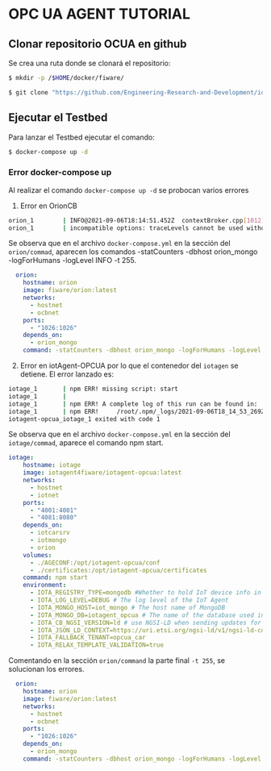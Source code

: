 # OPC UA AGENT TUTORIAL 

## Clonar repositorio OCUA en github
Se crea una ruta donde se clonará el repositorio:
```sh
$ mkdir -p /$HOME/docker/fiware/
```
```sh
$ git clone "https://github.com/Engineering-Research-and-Development/iotagent-opcua"
```

## Ejecutar el Testbed
Para lanzar el Testbed ejecutar el comando:
```sh
$ docker-compose up -d
```
### Error docker-compose up
Al realizar el comando `docker-compose up -d` se probocan varios errores
1. Error en OrionCB
```sh
orion_1        | INFO@2021-09-06T18:14:51.452Z  contextBroker.cpp[1012]: start command line </usr/bin/contextBroker -fg -multiservice -ngsiv1Autocast -disableFileLog -statCounters -dbhost orion_mongo -logForHumans -logLevel INFO -t 255>
orion_1        | incompatible options: traceLevels cannot be used without setting -logLevel to DEBUG
```
Se observa que en el archivo `docker-compose.yml` en la sección del `orion/commad`, aparecen los comandos -statCounters -dbhost orion_mongo -logForHumans -logLevel INFO -t 255.
```yaml
  orion:
    hostname: orion
    image: fiware/orion:latest
    networks:
      - hostnet
      - ocbnet
    ports:
      - "1026:1026"
    depends_on:
      - orion_mongo
    command: -statCounters -dbhost orion_mongo -logForHumans -logLevel INFO -t 255
```

2. Error en iotAgent-OPCUA
por lo que el contenedor del `iotagen` se detiene.
El error lanzado es:
```sh
iotage_1       | npm ERR! missing script: start
iotage_1       | 
iotage_1       | npm ERR! A complete log of this run can be found in:
iotage_1       | npm ERR!     /root/.npm/_logs/2021-09-06T18_14_53_269Z-debug.log
iotagent-opcua_iotage_1 exited with code 1
```
Se observa que en el archivo `docker-compose.yml` en la sección del `iotage/commad`, aparece el comando npm start.
```yaml
iotage:
    hostname: iotage
    image: iotagent4fiware/iotagent-opcua:latest
    networks:
      - hostnet
      - iotnet
    ports:
      - "4001:4001"
      - "4081:8080"
    depends_on:
      - iotcarsrv
      - iotmongo
      - orion
    volumes:
      - ./AGECONF:/opt/iotagent-opcua/conf
      - ./certificates:/opt/iotagent-opcua/certificates
    command: npm start
    environment:
      - IOTA_REGISTRY_TYPE=mongodb #Whether to hold IoT device info in memory or in a database
      - IOTA_LOG_LEVEL=DEBUG # The log level of the IoT Agent
      - IOTA_MONGO_HOST=iot_mongo # The host name of MongoDB
      - IOTA_MONGO_DB=iotagent_opcua # The name of the database used in mongoDB
      - IOTA_CB_NGSI_VERSION=ld # use NGSI-LD when sending updates for active attributes
      - IOTA_JSON_LD_CONTEXT=https://uri.etsi.org/ngsi-ld/v1/ngsi-ld-core-context-v1.3.jsonld
      - IOTA_FALLBACK_TENANT=opcua_car
      - IOTA_RELAX_TEMPLATE_VALIDATION=true
```

Comentando en la sección `orion/command` la parte final `-t 255`, se solucionan los errores.
```yaml
  orion:
    hostname: orion
    image: fiware/orion:latest
    networks:
      - hostnet
      - ocbnet
    ports:
      - "1026:1026"
    depends_on:
      - orion_mongo
    command: -statCounters -dbhost orion_mongo -logForHumans -logLevel INFO #-t 255
```



